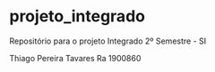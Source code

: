 # projeto_integrado
Repositório para o projeto Integrado 2º Semestre - SI


Thiago Pereira Tavares Ra 1900860
